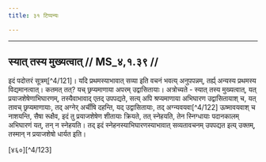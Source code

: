 ```yaml
---
title: ३१ टिप्पन्यः

---
```


[^4/120]: E2: snigdham annaṃ bhuktaṃ

____________________________________________


## स्यात् तस्य मुख्यत्वात् // MS_४,१.३९ //

इदं पदोत्तरं सूत्रम्[^4/121]। यदि प्रथमस्याभावात् सव्या इति वचनं भवत्य् अनुपपन्नम्, तर्ह्य् अन्यस्य प्रथमस्य विद्यमानत्वात्। कतमत् तत्? यच् छ्रप्यमाणाया अपरम् उद्वासितायाः। अत्रोच्यते - स्यात् तस्य मुख्यत्वात्, यत् प्रयाजशेषेणाभिघारणम्, तस्यैवाभावाद् एतद् उपपद्यते, सत्य् अपि श्रप्यमाणाया अभिघारण उद्वासितायाश् च, यत् तावच् छ्रप्यमाणायाः, तद् अग्नेर् अर्चींषि दहन्ति, यद् उद्वासितायाः, तद् अग्न्यवयवा[^4/122] ऊष्मावयवाश् च नाशयन्ति, सैषा रूक्षैव, इदं तु प्रयाजशेषेण शीतायाः क्रियते, तत् स्नेहयति, तेन स्निग्धायाः पदानकालम् अभिघारणं यत्, तन् न स्नेहयति। तद् इदं स्नेहनस्याभिघारणस्याभावात् सव्यतावचनम् उपपद्यत इत्य् उक्तम्, तस्मान् न प्रयाजशेषो धार्यत इति।

[४६०][^4/123]
